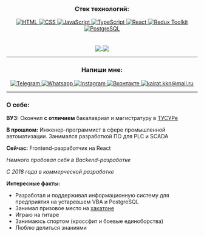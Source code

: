 <div align="center">
    </br>
    <h3>Cтек технологий:</h3>
    <a href="https://metanit.com/web/html5/1.1.php">
        <img src="https://img.icons8.com/color/96/html-5--v1.png" title="HTML"/>
    </a>
    <a href="https://metanit.com/web/html5/5.1.php">
        <img src="https://img.icons8.com/color/96/000000/css3.png" title="CSS"/>
    </a>
    <a href="https://metanit.com/web/javascript/1.1.php">
        <img src="https://img.icons8.com/color/96/000000/javascript--v1.png" title="JavaScript"/>
    </a>
    <a href="https://metanit.com/web/typescript/1.1.php">
        <img src="https://img.icons8.com/fluency/96/typescript--v2.png" title="TypeScript"/>
    </a>
    <a href="https://react.dev/">
        <img src="https://img.icons8.com/color/96/000000/react-native.png" title="React"/>
    </a>
    <a href="https://redux-toolkit.js.org/">
        <img src="https://img.icons8.com/color/96/000000/redux.png" title="Redux Toolkit"/>
    </a>
    <a href="https://metanit.com/sql/postgresql/1.1.php">
        <img src="https://img.icons8.com/color/96/000000/postgreesql.png" title="PostgreSQL"/>
    </a>
    
  <div>
      </br>
      </br>
      <a href="https://github.com/kaldarkn">
        <img align="center" src="https://github-readme-stats.vercel.app/api/top-langs/?username=kaldarkn&layout=compact&theme=vision-friendly-dark"/>
      </a>
      <a href="https://github.com/kaldarkn">
        <img align="center" src="https://leetcode.card.workers.dev/kaldarkn?theme=dark&font=baloo&extension=null"/>
      </a>

  </div>
  
  
  
______________
  <h3>Напиши мне:</h3>
  <a href="https://t.me/thenotoriousmma9">
      <img src="https://img.icons8.com/fluency/48/000000/telegram-app.png" title="Telegram"/>
   </a>
  <a href="https://wa.me/79234165687">
      <img src="https://img.icons8.com/3d-fluency/48/000000/whatsapp.png" title="Whatsapp"/>
  </a>
  <a href="https://www.instagram.com/thenotoriousmma9/">
      <img src="https://img.icons8.com/fluency/48/000000/instagram-new.png" title="Instagram"/>
  </a>
  <a href="https://vk.com/kaldar">
      <img src="https://img.icons8.com/fluency/48/000000/vk-circled.png" title="Вконтакте"/>
  </a>
  <a href="mailto:kairat.kkn@mail.ru">
      <img src="https://img.icons8.com/fluency/48/000000/apple-mail.png" title="kairat.kkn@mail.ru"/>
  </a>
</div>


________
<h3>О себе:</h3>

**ВУЗ:** Окончил **с отличием** бакалавриат и магистратуру в <a href="https://tusur.ru/ru">ТУСУРе</a> 

**В прошлом:** Инженер-программист в сфере промышленной автоматизации. Занимался разработкой ПО для PLC и SCADA

**Сейчас:** Frontend-разработчик на React

*Немного пробовал себя в Backend-разработке*

*С 2018 года в коммерческой разработке*

**Интересные факты:** 
* Разработал и поддерживал информационную систему для предприятия на устаревшем VBA и PostgreSQL
* Занимал призовое место на <a href="https://ru.wikipedia.org/wiki/%D0%A5%D0%B0%D0%BA%D0%B0%D1%82%D0%BE%D0%BD">хакатоне</a>
* Играю на гитаре
* Занимаюсь спортом (кроссфит и боевые единоборства)
* Люблю делиться знаниями

